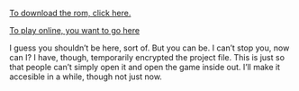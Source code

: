 [To download the rom, click here.](https://github.com/DuendeInexistente/NASA/raw/master/build/web/rom/game.gb)

[To play online, you want to go here](/build/web)

I guess you shouldn’t be here, sort of. But you can be. I can’t stop you, now can I?
I have, though, temporarily encrypted the project file. This is just so that people can’t simply open it and open the game inside out. I’ll make it accesible in a while, though not just now.
